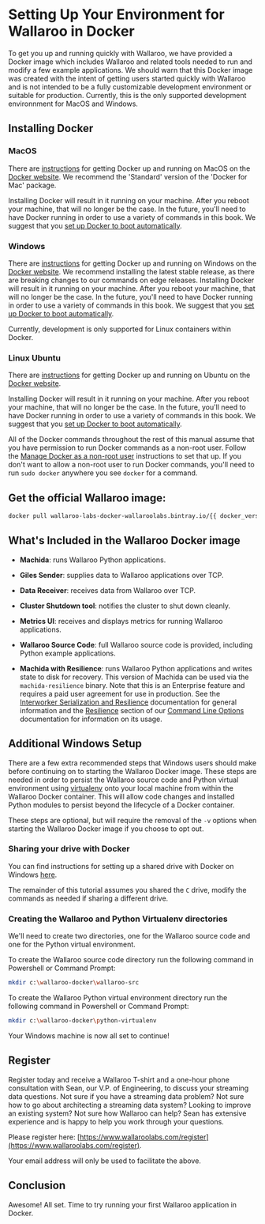 # Setting Up Your Environment for Wallaroo in Docker

To get you up and running quickly with Wallaroo, we have provided a Docker image which includes Wallaroo and related tools needed to run and modify a few example applications. We should warn that this Docker image was created with the intent of getting users started quickly with Wallaroo and is not intended to be a fully customizable development environment or suitable for production. Currently, this is the only supported development environnment for MacOS and Windows.

## Installing Docker

### MacOS

There are [instructions](https://docs.docker.com/docker-for-mac/) for getting Docker up and running on MacOS on the [Docker website](https://docs.docker.com/docker-for-mac/).  We recommend the 'Standard' version of the 'Docker for Mac' package.

Installing Docker will result in it running on your machine. After you reboot your machine, that will no longer be the case. In the future, you'll need to have Docker running in order to use a variety of commands in this book. We suggest that you [set up Docker to boot automatically](https://docs.docker.com/docker-for-mac/#general).

### Windows

There are [instructions](https://www.docker.com/docker-windows/) for getting Docker up and running on Windows on the [Docker website](https://docs.docker.com/docker-for-windows/). We recommend installing the latest stable release, as there are breaking changes to our commands on edge releases. Installing Docker will result in it running on your machine. After you reboot your machine, that will no longer be the case. In the future, you'll need to have Docker running in order to use a variety of commands in this book. We suggest that you [set up Docker to boot automatically](https://docs.docker.com/docker-for-windows/#general).

Currently, development is only supported for Linux containers within Docker.

### Linux Ubuntu

There are [instructions](https://docs.docker.com/engine/installation/linux/ubuntu/) for getting Docker up and running on Ubuntu on the [Docker website](https://docs.docker.com/engine/installation/linux/ubuntu/).

Installing Docker will result in it running on your machine. After you reboot your machine, that will no longer be the case. In the future, you'll need to have Docker running in order to use a variety of commands in this book. We suggest that you [set up Docker to boot automatically](https://docs.docker.com/engine/installation/linux/linux-postinstall/#configure-docker-to-start-on-boot).

All of the Docker commands throughout the rest of this manual assume that you have permission to run Docker commands as a non-root user. Follow the [Manage Docker as a non-root user](https://docs.docker.com/engine/installation/linux/linux-postinstall/#manage-docker-as-a-non-root-user) instructions to set that up. If you don't want to allow a non-root user to run Docker commands, you'll need to run `sudo docker` anywhere you see `docker` for a command.

## Get the official Wallaroo image:

```bash
docker pull wallaroo-labs-docker-wallaroolabs.bintray.io/{{ docker_version_url }}
```

## What's Included in the Wallaroo Docker image

* **Machida**: runs Wallaroo Python applications.

* **Giles Sender**: supplies data to Wallaroo applications over TCP.

* **Data Receiver**: receives data from Wallaroo over TCP.

* **Cluster Shutdown tool**: notifies the cluster to shut down cleanly.

* **Metrics UI**: receives and displays metrics for running Wallaroo applications.

* **Wallaroo Source Code**: full Wallaroo source code is provided, including Python example applications.

* **Machida with Resilience**: runs Wallaroo Python applications and writes state to disk for recovery. This version of Machida can be used via the `machida-resilience` binary. Note that this is an Enterprise feature and requires a paid user agreement for use in production. See the [Interworker Serialization and Resilience](/book/python/interworker-serialization-and-resilience.md) documentation for general information and the [Resilience](/book/running-wallaroo/wallaroo-command-line-options.md#resilience) section of our [Command Line Options](/book/running-wallaroo/wallaroo-command-line-options.md) documentation for information on its usage.

## Additional Windows Setup

There are a few extra recommended steps that Windows users should make before continuing on to starting the Wallaroo Docker image. These steps are needed in order to persist the Wallaroo source code and Python virtual environment using [virtualenv](https://virtualenv.pypa.io/en/stable/) onto your local machine from within the Wallaroo Docker container. This will allow code changes and installed Python modules to persist beyond the lifecycle of a Docker container.

These steps are optional, but will require the removal of the `-v` options when starting the Wallaroo Docker image if you choose to opt out.

### Sharing your drive with Docker

You can find instructions for setting up a shared drive with Docker on Windows [here](https://docs.docker.com/docker-for-windows/#shared-drives).

The remainder of this tutorial assumes you shared the `C` drive, modify the commands as needed if sharing a different drive.

### Creating the Wallaroo and Python Virtualenv directories

We'll need to create two directories, one for the Wallaroo source code and one for the Python virtual environment.

To create the Wallaroo source code directory run the following command in Powershell or Command Prompt:

```bash
mkdir c:\wallaroo-docker\wallaroo-src
```
To create the Wallaroo Python virtual environment directory run the following command in Powershell or Command Prompt:

```bash
mkdir c:\wallaroo-docker\python-virtualenv
```

Your Windows machine is now all set to continue!

## Register

Register today and receive a Wallaroo T-shirt and a one-hour phone consultation with Sean, our V.P. of Engineering, to discuss your streaming data questions. Not sure if you have a streaming data problem? Not sure how to go about architecting a streaming data system? Looking to improve an existing system? Not sure how Wallaroo can help? Sean has extensive experience and is happy to help you work through your questions.

Please register here: [https://www.wallaroolabs.com/register](https://www.wallaroolabs.com/register).

Your email address will only be used to facilitate the above.

## Conclusion

Awesome! All set. Time to try running your first Wallaroo application in Docker.

